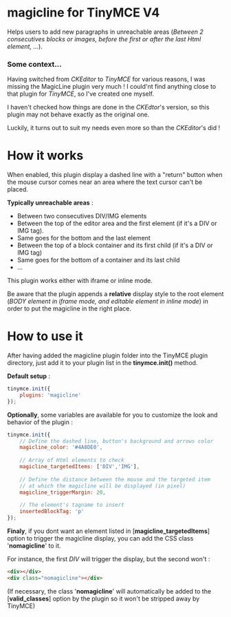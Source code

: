 # magicline for TinyMCE V4

Helps users to add new paragraphs in unreachable areas (*Between 2 consecutives blocks or images, before the first or after the last Html element, ...*).

### Some context...
Having switched from *CKEditor* to *TinyMCE* for various reasons, I was missing the MagicLine plugin very much !
I could'nt find anything close to that plugin for *TinyMCE*, so I've created one myself.

I haven't checked how things are done in the *CKEdtor*'s version, so this plugin may not behave exactly as the original one.

Luckily, it turns out to suit my needs even more so than the *CKEditor*'s did !

# How it works

When enabled, this plugin display a dashed line with a "return" button when the mouse cursor comes near an area where the text cursor can't be placed.

**Typically unreachable areas** :
- Between two consecutives DIV/IMG elements
- Between the top of the editor area and the first element (if it's a DIV or IMG tag).
- Same goes for the bottom and the last element
- Between the top of a block container and its first child (if it's a DIV or IMG tag)
- Same goes for the bottom of a container and its last child
- ...

This plugin works either with iframe or inline mode.

Be aware that the plugin appends a **relative** display style to the root element (*BODY element in iframe mode, and editable element in inline mode*) in order to put the magicline in the right place.

# How to use it

After having added the magicline plugin folder into the TinyMCE plugin directory, just add it to your plugin list in the **tinymce.init()** method.

**Default setup** :
```js
tinymce.init({
    plugins: 'magicline'
});
```

**Optionally**, some variables are available for you to customize the look and behavior of the plugin :
```js
tinymce.init({
    // Define the dashed line, button's background and arrows color
    magicline_color: '#4A8DE0',
    
    // Array of Html elements to check
    magicline_targetedItems: ['DIV','IMG'],
    
    // Define the distance between the mouse and the targeted item
    // at which the magicline will be displayed (in pixel)
    magicline_triggerMargin: 20,
    
    // The element's tagname to insert
    insertedBlockTag: 'p'
});
```

**Finaly**, if you dont want an element listed in [**magicline_targetedItems**] option to trigger the magicline display, you can add the CSS class '**nomagicline**' to it.

For instance, the first *DIV* will trigger the display, but the second won't :
```html
<div></div>
<div class="nomagicline"></div>
```

(If necessary, the class '**nomagicline**' will automatically be added to the [**valid_classes**] option by the plugin so it won't be stripped away by TinyMCE)

